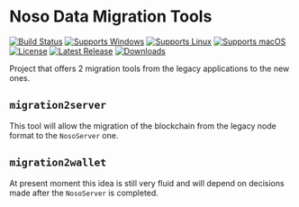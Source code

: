 # Noso Data Migration Tools


[![Build Status](https://github.com/gcarreno/NosoData-Migration-Tools/workflows/build-test/badge.svg?branch=main)](https://github.com/gcarreno/NosoData-Migration-Tools/actions)
[![Supports Windows](https://img.shields.io/badge/support-Windows-blue?logo=Windows)](https://github.com/gcarreno/NosoData-Migration-Tools/releases/latest)
[![Supports Linux](https://img.shields.io/badge/support-Linux-yellow?logo=Linux)](https://github.com/gcarreno/NosoData-Migration-Tools/releases/latest)
[![Supports macOS](https://img.shields.io/badge/support-macOS-black?logo=macOS)](https://github.com/gcarreno/NosoData-Migration-Tools/releases/latest)
[![License](https://img.shields.io/github/license/gcarreno/NosoData-Migration-Tools)](https://github.com/gcarreno/NosoData-Migration-Tools/blob/master/LICENSE)
[![Latest Release](https://img.shields.io/github/v/release/gcarreno/NosoData-Migration-Tools?label=latest%20release)](https://github.com/gcarreno/NosoData-Migration-Tools/releases/latest)
[![Downloads](https://img.shields.io/github/downloads/gcarreno/NosoData-Migration-Tools/total)](https://github.com/gcarreno/NosoData-Migration-Tools/releases)

Project that offers 2 migration tools from the legacy applications to the new ones.

## `migration2server`

This tool will allow the migration of the blockchain from the legacy node format to the `NosoServer` one.

## `migration2wallet`

At present moment this idea is still very fluid and will depend on decisions made after the `NosoServer` is completed.
